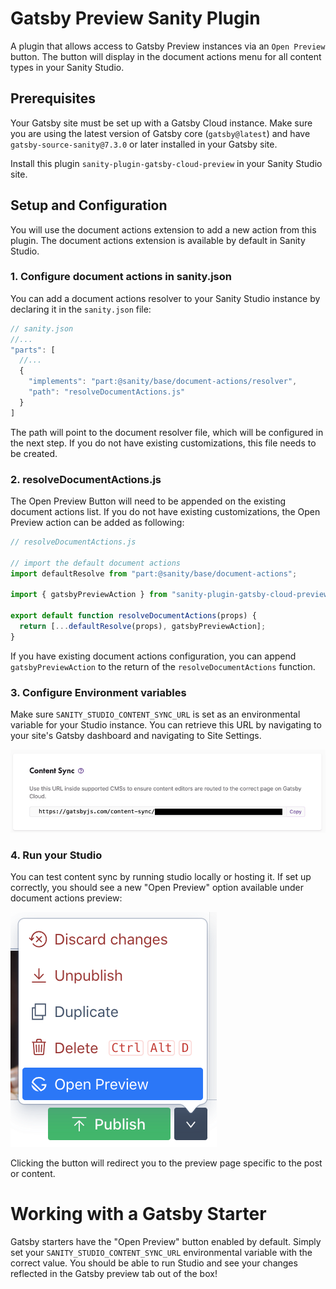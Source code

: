 # Gatsby Preview Sanity Plugin

A plugin that allows access to Gatsby Preview instances via an `Open Preview` button. The button will display in the document actions menu for all content types in your Sanity Studio. 

## Prerequisites

Your Gatsby site must be set up with a Gatsby Cloud instance. Make sure you are using the latest version of Gatsby core (`gatsby@latest`) and have `gatsby-source-sanity@7.3.0` or later installed in your Gatsby site. 

Install this plugin `sanity-plugin-gatsby-cloud-preview` in your Sanity Studio site. 

## Setup and Configuration

You will use the document actions extension to add a new action from this plugin. The document actions extension is available by default in Sanity Studio. 
### 1. Configure document actions in sanity.json

You can add a document actions resolver to your Sanity Studio instance by declaring it in the `sanity.json` file:

```jsx
// sanity.json 
//... 
"parts": [ 
  //... 
  { 
    "implements": "part:@sanity/base/document-actions/resolver", 
    "path": "resolveDocumentActions.js" 
  } 
]
```

The path will point to the document resolver file, which will be configured in the next step. If you do not have existing customizations, this file needs to be created.

### 2. resolveDocumentActions.js

The Open Preview Button will need to be appended on the existing document actions list. If you do not have existing customizations, the Open Preview action can be added as following:

```jsx
// resolveDocumentActions.js

// import the default document actions
import defaultResolve from "part:@sanity/base/document-actions";

import { gatsbyPreviewAction } from "sanity-plugin-gatsby-cloud-preview";

export default function resolveDocumentActions(props) {
  return [...defaultResolve(props), gatsbyPreviewAction];
}
```

If you have existing document actions configuration, you can append `gatsbyPreviewAction` to the return of the `resolveDocumentActions` function.

### 3. Configure Environment variables

Make sure `SANITY_STUDIO_CONTENT_SYNC_URL` is set as an environmental variable for your Studio instance. You can retrieve this URL by navigating to your site's Gatsby dashboard and navigating to Site Settings.

![Content Sync URL](./images/contentsyncURL.png)

### 4. Run your Studio

You can test content sync by running studio locally or hosting it. If set up correctly, you should see a new "Open Preview" option available under document actions preview:

![preview button](./images/button.png)

Clicking the button will redirect you to the preview page specific to the post or content. 

# Working with a Gatsby Starter

Gatsby starters have the "Open Preview" button enabled by default. Simply set your `SANITY_STUDIO_CONTENT_SYNC_URL` environmental variable with the correct value. You should be able to run Studio and see your changes reflected in the Gatsby preview tab out of the box!